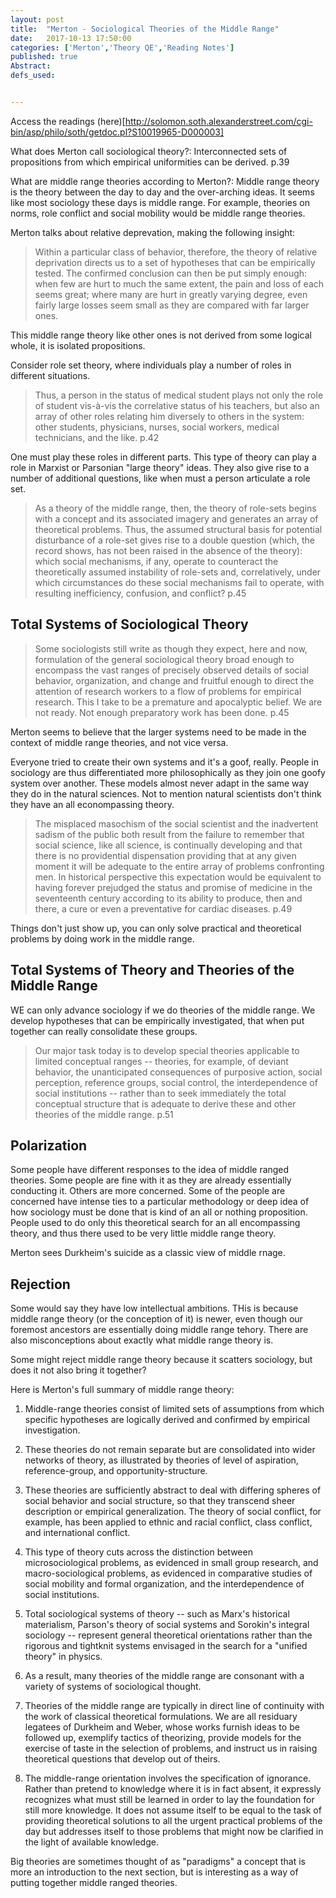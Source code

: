 ```yaml
---
layout: post
title:  "Merton - Sociological Theories of the Middle Range"
date:   2017-10-13 17:50:00
categories: ['Merton','Theory QE','Reading Notes']
published: true
Abstract:
defs_used:


---
```


Access the readings (here)[http://solomon.soth.alexanderstreet.com/cgi-bin/asp/philo/soth/getdoc.pl?S10019965-D000003]

<def>What does Merton call sociological theory?: Interconnected sets of propositions from which empirical uniformities can be derived. p.39 </def>

<def>What are middle range theories according to Merton?: Middle range theory is the theory between the day to day and the over-arching ideas. It seems like most sociology these days is middle range. For example, theories on norms, role conflict and social mobility would be middle range theories.</def>

Merton talks about relative deprevation, making the following insight:
>Within a particular class of behavior, therefore, the theory of relative deprivation directs us to a set of hypotheses that can be empirically tested. The confirmed conclusion can then be put simply enough: when few are hurt to much the same extent, the pain and loss of each seems great; where many are hurt in greatly varying degree, even fairly large losses seem small as they are compared with far larger ones.

This middle range theory like other ones is not derived from some logical whole, it is isolated propositions.

Consider role set theory, where individuals play a number of roles in different situations.
>Thus, a person in the status of medical student plays not only the role of student vis-à-vis the correlative status of his teachers, but also an array of other roles relating him diversely to others in the system: other students, physicians, nurses, social workers, medical technicians, and the like.  p.42

One must play these roles in different parts. This type of theory can play a role in Marxist or Parsonian "large theory" ideas. They also give rise to a number of additional questions, like when must a person articulate a role set.

>As a theory of the middle range, then, the theory of role-sets begins with a concept and its associated imagery and generates an array of theoretical problems. Thus, the assumed structural basis for potential disturbance of a role-set gives rise to a double question (which, the record shows, has not been raised in the absence of the theory): which social mechanisms, if any, operate to counteract the theoretically assumed instability of role-sets and, correlatively, under which circumstances do these social mechanisms fail to operate, with resulting inefficiency, confusion, and conflict?  p.45

## Total Systems of Sociological Theory
 >Some sociologists still write as though they expect, here and now, formulation of the general sociological theory broad enough to encompass the vast ranges of precisely observed details of social behavior, organization, and change and fruitful enough to direct the attention of research workers to a flow of problems for empirical research. This I take to be a premature and apocalyptic belief. We are not ready. Not enough preparatory work has been done. p.45

 Merton seems to believe that the larger systems need to be made in the context of middle range theories, and not vice versa.

Everyone tried to create their own systems and it's a goof, really. People in sociology are thus differentiated more philosophically as they join one goofy system over another.  These models almost never adapt in the same way they do in the natural sciences. Not to mention natural scientists don't think they have an all econompassing theory.

>The misplaced masochism of the social scientist and the inadvertent sadism of the public both result from the failure to remember that social science, like all science, is continually developing and that there is no providential dispensation providing that at any given moment it will be adequate to the entire array of problems confronting men. In historical perspective this expectation would be equivalent to having forever prejudged the status and promise of medicine in the seventeenth century according to its ability to produce, then and there, a cure or even a preventative for cardiac diseases. p.49

Things don't just show up, you can only solve practical and theoretical problems by doing work in the middle range.

## Total Systems of Theory and Theories of the Middle Range
WE can only advance sociology if we do theories of the middle range. We develop hypotheses that can be empirically investigated, that when put together can really consolidate these groups.

>Our major task today is to develop special theories applicable to limited conceptual ranges -- theories, for example, of deviant behavior, the unanticipated consequences of purposive action, social perception, reference groups, social control, the interdependence of social institutions -- rather than to seek immediately the total conceptual structure that is adequate to derive these and other theories of the middle range. p.51

## Polarization

Some people have different responses to the idea of middle ranged theories. Some people are fine with it as they are already essentially conducting it. Others are more concerned.
Some of the people are concerned have intense ties to a particular methodology or deep idea of how sociology must be done that is kind of an all or nothing proposition. People used to do only this theoretical search for an all encompassing theory, and thus there used to be very little middle range theory.

Merton sees Durkheim's suicide as a classic view of middle rnage.

## Rejection

Some would say they have low intellectual ambitions. THis is because middle range theory (or the conception of it) is newer, even though our foremost ancestors are essentially doing middle range tehory. There are also misconceptions about exactly what middle range theory is.

Some might reject middle range theory because it scatters sociology, but does it not also bring it together?

Here is Merton's full summary of middle range theory:

1. Middle-range theories consist of limited sets of assumptions from which specific hypotheses are logically derived and confirmed by empirical investigation.

2. These theories do not remain separate but are consolidated into wider networks of theory, as illustrated by theories of level of aspiration, reference-group, and opportunity-structure.

3. These theories are sufficiently abstract to deal with differing spheres of social behavior and social structure, so that they transcend sheer description or empirical generalization. The theory of social conflict, for example, has been applied to ethnic and racial conflict, class conflict, and international conflict.

4. This type of theory cuts across the distinction between microsociological problems, as evidenced in small group research, and macro-sociological problems, as evidenced in comparative studies of social mobility and formal organization, and the interdependence of social institutions.

5. Total sociological systems of theory -- such as Marx's historical materialism, Parson's theory of social systems and Sorokin's integral sociology -- represent general theoretical orientations rather than the rigorous and tightknit systems envisaged in the search for a "unified theory" in physics.

6. As a result, many theories of the middle range are consonant with a variety of systems of sociological thought.

7. Theories of the middle range are typically in direct line of continuity with the work of classical theoretical formulations. We are all residuary legatees of Durkheim and Weber, whose works furnish ideas to be followed up, exemplify tactics of theorizing, provide models for the exercise of taste in the selection of problems, and instruct us in raising theoretical questions that develop out of theirs.

8. The middle-range orientation involves the specification of ignorance. Rather than pretend to knowledge where it is in fact absent, it expressly recognizes what must still be learned in order to lay the foundation for still more knowledge. It does not assume itself to be equal to the task of providing theoretical solutions to all the urgent practical problems of the day but addresses itself to those problems that might now be clarified in the light of available knowledge.

Big theories are sometimes thought of as "paradigms" a concept that is more an introduction to the next section, but is interesting as a way of putting together middle ranged theories.
